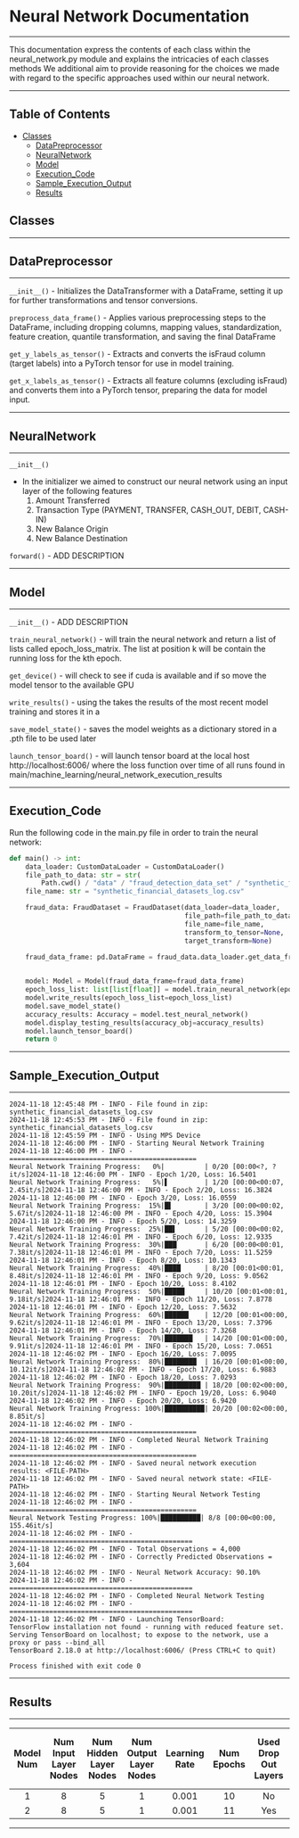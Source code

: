 # Neural Network Documentation

---
<p>
This documentation express the contents of each class within the 
neural_network.py module and explains the intricacies of each classes methods
We additional aim to provide reasoning for the choices we made 
with regard to the specific approaches used within our neural network.
</p>

---

## Table of Contents

- [Classes](#Classes)
    - [DataPreprocessor](#DataPreprocessor)
    - [NeuralNetwork](#NeuralNetwork)
    - [Model](#Model)
    - [Execution_Code](#Execution_Code)
    - [Sample_Execution_Output](#Sample_Execution_Output)
    - [Results](#Results)

## Classes

---

## DataPreprocessor

---


`__init__()` - Initializes the DataTransformer with a DataFrame, setting it up for further transformations and tensor
conversions.

`preprocess_data_frame()` - Applies various preprocessing steps to the DataFrame, including dropping columns, mapping
values, standardization, feature creation, quantile transformation, and saving the final DataFrame

`get_y_labels_as_tensor()` - Extracts and converts the isFraud column (target labels) into a PyTorch tensor for use in
model training.

`get_x_labels_as_tensor()` - Extracts all feature columns (excluding isFraud) and converts them into a PyTorch tensor,
preparing the data for model input.


---

## NeuralNetwork

---


`__init__()`

- In the initializer we aimed to construct our neural network using an input layer of the following features
    1. Amount Transferred
    2. Transaction Type (PAYMENT, TRANSFER, CASH_OUT, DEBIT, CASH-IN)
    3. New Balance Origin
    4. New Balance Destination

`forward()` - ADD DESCRIPTION

---

## Model

---

`__init__()` - ADD DESCRIPTION

`train_neural_network()` - will train the neural network and return a list of lists called epoch_loss_matrix. The list
at position k will be contain the running loss for the kth epoch.

`get_device()` - will check to see if cuda is available and if so move the model tensor to the available GPU

`write_results()` - using the takes the results of the most recent model training and stores it in a

`save_model_state()` - saves the model weights as a dictionary stored in a .pth file to be used later

`launch_tensor_board()` - will launch tensor board at the local host http://localhost:6006/ where the loss function over
time of all runs found in main/machine_learning/neural_network_execution_results

---

## Execution_Code

<p>
Run the following code in the main.py file in order to train the neural network:
</p>

```python
def main() -> int:
    data_loader: CustomDataLoader = CustomDataLoader()
    file_path_to_data: str = str(
        Path.cwd() / "data" / "fraud_detection_data_set" / "synthetic_financial_datasets_log.zip")
    file_name: str = "synthetic_financial_datasets_log.csv"

    fraud_data: FraudDataset = FraudDataset(data_loader=data_loader,
                                            file_path=file_path_to_data,
                                            file_name=file_name,
                                            transform_to_tensor=None,
                                            target_transform=None)

    fraud_data_frame: pd.DataFrame = fraud_data.data_loader.get_data_frame_from_zip_file(file_path=file_path_to_data,
                                                                                         file_name=file_name)

    model: Model = Model(fraud_data_frame=fraud_data_frame)
    epoch_loss_list: list[list[float]] = model.train_neural_network(epochs=20)
    model.write_results(epoch_loss_list=epoch_loss_list)
    model.save_model_state()
    accuracy_results: Accuracy = model.test_neural_network()
    model.display_testing_results(accuracy_obj=accuracy_results)
    model.launch_tensor_board()
    return 0
```

---

## Sample_Execution_Output

---

```
2024-11-18 12:45:48 PM - INFO - File found in zip: synthetic_financial_datasets_log.csv
2024-11-18 12:45:53 PM - INFO - File found in zip: synthetic_financial_datasets_log.csv
2024-11-18 12:45:59 PM - INFO - Using MPS Device
2024-11-18 12:46:00 PM - INFO - Starting Neural Network Training
2024-11-18 12:46:00 PM - INFO - ===============================================
Neural Network Training Progress:   0%|          | 0/20 [00:00<?, ?it/s]2024-11-18 12:46:00 PM - INFO - Epoch 1/20, Loss: 16.5401
Neural Network Training Progress:   5%|▌         | 1/20 [00:00<00:07,  2.45it/s]2024-11-18 12:46:00 PM - INFO - Epoch 2/20, Loss: 16.3824
2024-11-18 12:46:00 PM - INFO - Epoch 3/20, Loss: 16.0559
Neural Network Training Progress:  15%|█▌        | 3/20 [00:00<00:02,  5.67it/s]2024-11-18 12:46:00 PM - INFO - Epoch 4/20, Loss: 15.3904
2024-11-18 12:46:00 PM - INFO - Epoch 5/20, Loss: 14.3259
Neural Network Training Progress:  25%|██▌       | 5/20 [00:00<00:02,  7.42it/s]2024-11-18 12:46:01 PM - INFO - Epoch 6/20, Loss: 12.9335
Neural Network Training Progress:  30%|███       | 6/20 [00:00<00:01,  7.38it/s]2024-11-18 12:46:01 PM - INFO - Epoch 7/20, Loss: 11.5259
2024-11-18 12:46:01 PM - INFO - Epoch 8/20, Loss: 10.1343
Neural Network Training Progress:  40%|████      | 8/20 [00:01<00:01,  8.48it/s]2024-11-18 12:46:01 PM - INFO - Epoch 9/20, Loss: 9.0562
2024-11-18 12:46:01 PM - INFO - Epoch 10/20, Loss: 8.4102
Neural Network Training Progress:  50%|█████     | 10/20 [00:01<00:01,  9.18it/s]2024-11-18 12:46:01 PM - INFO - Epoch 11/20, Loss: 7.8778
2024-11-18 12:46:01 PM - INFO - Epoch 12/20, Loss: 7.5632
Neural Network Training Progress:  60%|██████    | 12/20 [00:01<00:00,  9.62it/s]2024-11-18 12:46:01 PM - INFO - Epoch 13/20, Loss: 7.3796
2024-11-18 12:46:01 PM - INFO - Epoch 14/20, Loss: 7.3268
Neural Network Training Progress:  70%|███████   | 14/20 [00:01<00:00,  9.91it/s]2024-11-18 12:46:01 PM - INFO - Epoch 15/20, Loss: 7.0651
2024-11-18 12:46:02 PM - INFO - Epoch 16/20, Loss: 7.0095
Neural Network Training Progress:  80%|████████  | 16/20 [00:01<00:00, 10.12it/s]2024-11-18 12:46:02 PM - INFO - Epoch 17/20, Loss: 6.9883
2024-11-18 12:46:02 PM - INFO - Epoch 18/20, Loss: 7.0293
Neural Network Training Progress:  90%|█████████ | 18/20 [00:02<00:00, 10.20it/s]2024-11-18 12:46:02 PM - INFO - Epoch 19/20, Loss: 6.9040
2024-11-18 12:46:02 PM - INFO - Epoch 20/20, Loss: 6.9420
Neural Network Training Progress: 100%|██████████| 20/20 [00:02<00:00,  8.85it/s]
2024-11-18 12:46:02 PM - INFO - ===============================================
2024-11-18 12:46:02 PM - INFO - Completed Neural Network Training
2024-11-18 12:46:02 PM - INFO - ===============================================
2024-11-18 12:46:02 PM - INFO - Saved neural network execution results: <FILE-PATH>
2024-11-18 12:46:02 PM - INFO - Saved neural network state: <FILE-PATH>
2024-11-18 12:46:02 PM - INFO - Starting Neural Network Testing
2024-11-18 12:46:02 PM - INFO - ===============================================
Neural Network Testing Progress: 100%|██████████| 8/8 [00:00<00:00, 155.46it/s]
2024-11-18 12:46:02 PM - INFO - ==============================================
2024-11-18 12:46:02 PM - INFO - Total Observations = 4,000
2024-11-18 12:46:02 PM - INFO - Correctly Predicted Observations = 3,604
2024-11-18 12:46:02 PM - INFO - Neural Network Accuracy: 90.10%
2024-11-18 12:46:02 PM - INFO - ==============================================
2024-11-18 12:46:02 PM - INFO - Completed Neural Network Testing
2024-11-18 12:46:02 PM - INFO - ==============================================
2024-11-18 12:46:02 PM - INFO - Launching TensorBoard:
TensorFlow installation not found - running with reduced feature set.
Serving TensorBoard on localhost; to expose to the network, use a proxy or pass --bind_all
TensorBoard 2.18.0 at http://localhost:6006/ (Press CTRL+C to quit)

Process finished with exit code 0
```

---

## Results

---

| Model Num | Num Input Layer Nodes | Num Hidden Layer Nodes | Num Output Layer Nodes | Learning Rate | Num Epochs | Used Drop Out Layers | Loss Function Result After N-Epochs |
|:---------:|:---------------------:|:----------------------:|:----------------------:|:-------------:|:----------:|:--------------------:|:-----------------------------------:|
|     1     |           8           |           5            |           1            |     0.001     |     10     |          No          |               0.0058                |
|     2     |           8           |           5            |           1            |     0.001     |     11     |         Yes          |               0.0088                |

---



